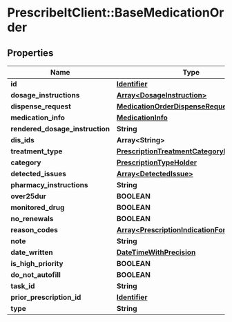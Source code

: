 # PrescribeItClient::BaseMedicationOrder

## Properties
Name | Type | Description | Notes
------------ | ------------- | ------------- | -------------
**id** | [**Identifier**](Identifier.md) |  | 
**dosage_instructions** | [**Array&lt;DosageInstruction&gt;**](DosageInstruction.md) |  | [optional] 
**dispense_request** | [**MedicationOrderDispenseRequest**](MedicationOrderDispenseRequest.md) |  | 
**medication_info** | [**MedicationInfo**](MedicationInfo.md) |  | 
**rendered_dosage_instruction** | **String** |  | 
**dis_ids** | **Array&lt;String&gt;** |  | [optional] 
**treatment_type** | [**PrescriptionTreatmentCategoryHolder**](PrescriptionTreatmentCategoryHolder.md) |  | [optional] 
**category** | [**PrescriptionTypeHolder**](PrescriptionTypeHolder.md) |  | [optional] 
**detected_issues** | [**Array&lt;DetectedIssue&gt;**](DetectedIssue.md) |  | [optional] 
**pharmacy_instructions** | **String** |  | [optional] 
**over25dur** | **BOOLEAN** |  | [optional] 
**monitored_drug** | **BOOLEAN** |  | [optional] 
**no_renewals** | **BOOLEAN** |  | [optional] 
**reason_codes** | [**Array&lt;PrescriptionIndicationForUseHolder&gt;**](PrescriptionIndicationForUseHolder.md) |  | [optional] 
**note** | **String** |  | [optional] 
**date_written** | [**DateTimeWithPrecision**](DateTimeWithPrecision.md) |  | 
**is_high_priority** | **BOOLEAN** |  | [optional] 
**do_not_autofill** | **BOOLEAN** |  | [optional] 
**task_id** | **String** |  | [optional] 
**prior_prescription_id** | [**Identifier**](Identifier.md) |  | [optional] 
**type** | **String** |  | 

